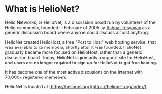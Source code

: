# What is HelioNet?

Helio Networks, or HelioNet, is a discussion board run by volunteers of the Helio community, founded in February of 2005 by [Ashoat Tesyovan](../misc/staff/ashoat.md) as a generic discussion board where anyone could discuss almost anything.

HelioNet created HelioHost, a free "Post to Host" web hosting service, that was available to its members, shortly after it was founded. HelioNet gradually became more focused on HelioHost, rather than a generic discussion board. Today, HelioNet is primarily a support site for HelioHost, and users are no longer required to sign up for HelioNet to get free hosting.

It has become one of the most active discusions on the Internet with 70,000+ registered memebers.

HelioNet is located at [https://helionet.org](https://helionet.org/index/).

